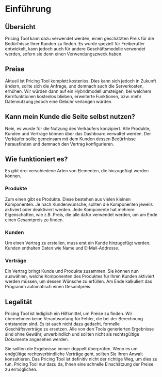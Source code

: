 # Einführung
## Übersicht
Pricing Tool kann dazu verwendet werden, einen geschätzten Preis für die Bedürfnisse Ihrer Kunden zu finden. 
Es wurde speziell für Freiberufler entwickelt, kann jedoch auch für andere Geschäftsmodelle verwendet werden, sofern sie denn einen Verwendungszweck haben. 
## Preise
Aktuell ist Pricing Tool komplett kostenlos. Dies kann sich jedoch in Zukunft ändern, sollte sich die Anfrage, und demnach auch die Serverkosten, erhöhen. Wir würden dann auf ein Hybridmodell umsteigen, bei welchem Kernfunktionen kostenlos blieben, erweiterte Funktionen, bzw. mehr Datennutzung jedoch eine Gebühr verlangen würden. 
## Kann mein Kunde die Seite selbst nutzen?
Nein, es wurde für die Nutzung des Verkäufers konzipiert. Alle Produkte, Kunden und Verträge können über das Dashboard verwaltet werden. Der Verkäufer sollte gemeinsam mit dem Kunden dessen Bedürfnisse herausfinden und demnach den Vertrag konfigurieren.
## Wie funktioniert es?
Es gibt drei verschiedene Arten von Elementen, die hinzugefügt werden können.
### Produkte
Zum einen gibt es Produkte. Diese bestehen aus vielen kleinen Komponenten. Je nach Kundenwünsche, sollten die Komponenten jeweils aktiviert oder deaktiviert werden. Jede Komponente hat mehrere Eigenschaften, wie z.B. Preis, die alle dafür verwendet werden, um am Ende einen Gesamtpreis zu finden.
### Kunden
Um einen Vertrag zu erstellen, muss erst ein Kunde hinzugefügt werden. Kunden enthalten Daten wie Name und E-Mail-Addresse.
### Verträge
Ein Vertrag bringt Kunde und Produkte zusammen. Sie können nun auswählen, welche Komponenten des Produktes für Ihren Kunden aktiviert werden müssen, um dessen Wünsche zu erfüllen. Am Ende kalkuliert das Programm automatisch einen Gesamtpreis.
## Legalität
Pricing Tool ist lediglich ein Hilfsmittel, um Preise zu finden. Wir übernehmen keine Verantwortung für Fehler, die bei der Berechnung entstanden sind. Es ist auch nicht dazu gedacht, formelle Geschäftsverträge zu ersetzen. Alle von den Tools generierten Ergebnisse sind ohne Gewähr, unverbindlich und sollten nicht als rechtsgültige Dokumente angesehen werden.

Sie sollten die Ergebnisse immer doppelt überprüfen. Wenn es um endgültige rechtsverbindliche Verträge geht, sollten Sie Ihren Anwalt konsultieren. Das Pricing Tool ist definitiv nicht der richtige Weg, um dies zu tun. Pricing Tool nur dazu da, Ihnen eine schnelle Einschätzung der Preise zu ermöglichen.

